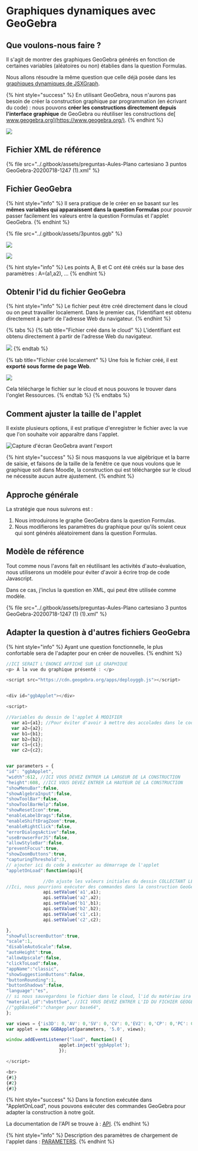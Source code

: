 # Graphiques dynamiques avec GeoGebra

## Que voulons-nous faire ?

Il s'agit de montrer des graphiques GeoGebra générés en fonction de certaines variables (aléatoires ou non) établies dans la question Formulas.

Nous allons résoudre la même question que celle déjà posée dans les [graphiques dynamiques de JSXGraph](../consideraciones-antes-de-empezar-con-esto/graficos-dinamicos-de-jsxgraph.md).

{% hint style="success" %}
En utilisant GeoGebra, nous n'aurons pas besoin de créer la construction graphique par programmation (en écrivant du code) : nous pouvons **créer les constructions directement depuis l'interface graphique** de GeoGebra ou réutiliser les constructions de[ www.geogebra.org](https://www.geogebra.org/).
{% endhint %}

![](<../.gitbook/assets/image (23).png>)

## Fichier XML de référence

{% file src="../.gitbook/assets/preguntas-Aules-Plano cartesiano 3 puntos GeoGebra-20200718-1247 (1).xml" %}

## Fichier GeoGebra

{% hint style="info" %}
Il sera pratique de le créer en se basant sur les **mêmes variables qui apparaissent dans la question Formulas** pour pouvoir passer facilement les valeurs entre la question Formulas et l'applet GeoGebra.
{% endhint %}

{% file src="../.gitbook/assets/3puntos.ggb" %}

![](<../.gitbook/assets/image (60).png>)

![](../.gitbook/assets/pant3ptos.png)

{% hint style="info" %}
Les points A, B et C ont été créés sur la base des paramètres : A=(a1,a2), ...
{% endhint %}

## Obtenir l'id du fichier GeoGebra

{% hint style="info" %}
Le fichier peut être créé directement dans le cloud ou on peut travailler localement. Dans le premier cas, l'identifiant est obtenu directement à partir de l'adresse Web du navigateur.
{% endhint %}

{% tabs %}
{% tab title="Fichier créé dans le cloud" %}
L'identifiant est obtenu directement à partir de l'adresse Web du navigateur.

![](<../.gitbook/assets/image (92).png>)
{% endtab %}

{% tab title="Fichier créé localement" %}
Une fois le fichier créé, il est **exporté sous forme de page Web**.

![](<../.gitbook/assets/image (15).png>)

Cela télécharge le fichier sur le cloud et nous pouvons le trouver dans l'onglet Ressources.
{% endtab %}
{% endtabs %}

## Comment ajuster la taille de l'applet

Il existe plusieurs options, il est pratique d'enregistrer le fichier avec la vue que l'on souhaite voir apparaître dans l'applet.

![Capture d'écran GeoGebra avant l'export](<../.gitbook/assets/image (14).png>)

{% hint style="success" %}
Si nous masquons la vue algébrique et la barre de saisie, et faisons de la taille de la fenêtre ce que nous voulons que le graphique soit dans Moodle, la construction qui est téléchargée sur le cloud ne nécessite aucun autre ajustement.
{% endhint %}

## Approche générale

La stratégie que nous suivrons est :

1. Nous introduirons le graphe GeoGebra dans la question Formulas.
2. Nous modifierons les paramètres du graphique pour qu'ils soient ceux qui sont générés aléatoirement dans la question Formulas.

## Modèle de référence

Tout comme nous l'avons fait en réutilisant les activités d'auto-évaluation, nous utiliserons un modèle pour éviter d'avoir à écrire trop de code Javascript.

Dans ce cas, j'inclus la question en XML, qui peut être utilisée comme modèle.

{% file src="../.gitbook/assets/preguntas-Aules-Plano cartesiano 3 puntos GeoGebra-20200718-1247 (1) (1).xml" %}

## Adapter la question à d'autres fichiers GeoGebra

{% hint style="info" %}
Ayant une question fonctionnelle, le plus confortable sera de l'adapter pour en créer de nouvelles.
{% endhint %}

```javascript
//ICI SERAIT L'ÉNONCÉ AFFICHÉ SUR LE GRAPHIQUE
<p> À la vue du graphique présenté : </p>

<script src="https://cdn.geogebra.org/apps/deployggb.js"></script>


<div id="ggbApplet"></div>

<script>

//Variables du dessin de l'applet À MODIFIER
  var a1={a1}; //Pour éviter d'avoir à mettre des accolades dans le code du script
  var a2={a2};
  var b1={b1};
  var b2={b2};
  var c1={c1};
  var c2={c2};


var parameters = {
"id": "ggbApplet",
"width":612, //ICI VOUS DEVEZ ENTRER LA LARGEUR DE LA CONSTRUCTION
"height":608, //ICI VOUS DEVEZ ENTRER LA HAUTEUR DE LA CONSTRUCTION
"showMenuBar":false,
"showAlgebraInput":false,
"showToolBar":false,
"showToolBarHelp":false,
"showResetIcon":true,
"enableLabelDrags":false,
"enableShiftDragZoom":true,
"enableRightClick":false,
"errorDialogsActive":false,
"useBrowserForJS":false,
"allowStyleBar":false,
"preventFocus":true,
"showZoomButtons":true,
"capturingThreshold":3,
// ajouter ici du code à exécuter au démarrage de l'applet
"appletOnLoad":function(api){

              //On ajuste les valeurs initiales du dessin COLLECTANT LES VARIABLES DE MOODLE
//Ici, nous pourrions exécuter des commandes dans la construction GeoGebra
              api.setValue('a1',a1);
              api.setValue('a2',a2);
              api.setValue('b1',b1);
              api.setValue('b2',b2);
              api.setValue('c1',c1);
              api.setValue('c2',c2);

},
"showFullscreenButton":true,
"scale":1,
"disableAutoScale":false,
"autoHeight":true,
"allowUpscale":false,
"clickToLoad":false,
"appName":"classic",
"showSuggestionButtons":false,
"buttonRounding":1,
"buttonShadows":false,
"language":"es",
// si nous sauvegardons le fichier dans le cloud, l'id du matériau ira ici
"material_id":"vbstt5ue", //ICI VOUS DEVEZ ENTRER L'ID DU FICHIER GEOGEBRA
//"ggbBase64":"changer pour base64",
};

var views = {'is3D': 0,'AV': 0,'SV': 0,'CV': 0,'EV2': 0,'CP': 0,'PC': 0,'DA': 0,'FI': 0,'macro': 0};
var applet = new GGBApplet(parameters, '5.0', views);

window.addEventListener("load", function() {
                    applet.inject('ggbApplet');
                    });

</script>

<br>
{#1}
{#2}
{#3}
```

{% hint style="success" %}
Dans la fonction exécutée dans "AppletOnLoad", nous pouvons exécuter des commandes GeoGebra pour adapter la construction à notre goût.

La documentation de l'API se trouve à : [API](https://wiki.geogebra.org/en/Reference:GeoGebra\_Apps\_API).
{% endhint %}

{% hint style="info" %}
Description des paramètres de chargement de l'applet dans : [PARAMETERS](https://wiki.geogebra.org/en/Reference:GeoGebra\_App\_Parameters).
{% endhint %}

